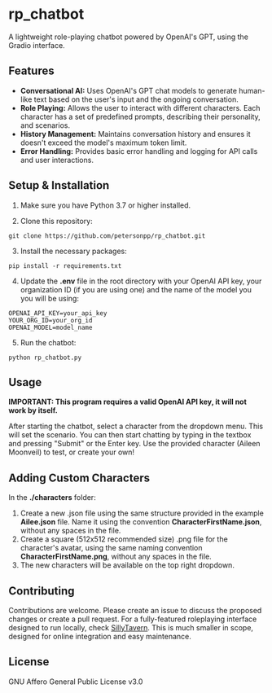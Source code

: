 # rp_chatbot

A lightweight role-playing chatbot powered by OpenAI's GPT, using the Gradio interface.

## Features

* **Conversational AI:** Uses OpenAI's GPT chat models to generate human-like text based on the user's input and the ongoing conversation.
* **Role Playing:** Allows the user to interact with different characters. Each character has a set of predefined prompts, describing their personality, and scenarios.
* **History Management:** Maintains conversation history and ensures it doesn't exceed the model's maximum token limit.
* **Error Handling:** Provides basic error handling and logging for API calls and user interactions.

## Setup & Installation

1. Make sure you have Python 3.7 or higher installed.

2. Clone this repository:

```
git clone https://github.com/petersonpp/rp_chatbot.git
```

3. Install the necessary packages:

```
pip install -r requirements.txt
```

4. Update the **.env** file in the root directory with your OpenAI API key, your organization ID (if you are using one) and the name of the model you you will be using:

```
OPENAI_API_KEY=your_api_key
YOUR_ORG_ID=your_org_id
OPENAI_MODEL=model_name
```

5. Run the chatbot:

```
python rp_chatbot.py
```

## Usage
**IMPORTANT: This program requires a valid OpenAI API key, it will not work by itself.**

After starting the chatbot, select a character from the dropdown menu. This will set the scenario.
You can then start chatting by typing in the textbox and pressing "Submit" or the Enter key. 
Use the provided character (Aileen Moonveil) to test, or create your own!

## Adding Custom Characters
In the **./characters** folder:

1. Create a new .json file using the same structure provided in the example **Ailee.json** file. Name it using the convention **CharacterFirstName.json**, without any spaces in the file.
2. Create a square (512x512 recommended size) .png file for the character's avatar, using the same naming convention **CharacterFirstName.png**, without any spaces in the file.
3. The new characters will be available on the top right dropdown.

## Contributing
Contributions are welcome. Please create an issue to discuss the proposed changes or create a pull request.
For a fully-featured roleplaying interface designed to run locally, check [SillyTavern](https://github.com/SillyTavern/SillyTavern). This is much smaller in scope, designed for online integration and easy maintenance.

## License
GNU Affero General Public License v3.0
